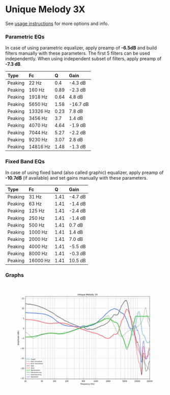 # Unique Melody 3X
See [usage instructions](https://github.com/jaakkopasanen/AutoEq#usage) for more options and info.

### Parametric EQs
In case of using parametric equalizer, apply preamp of **-6.5dB** and build filters manually
with these parameters. The first 5 filters can be used independently.
When using independent subset of filters, apply preamp of **-7.3 dB**.

| Type    | Fc       |    Q | Gain     |
|:--------|:---------|:-----|:---------|
| Peaking | 22 Hz    | 0.4  | -4.3 dB  |
| Peaking | 160 Hz   | 0.89 | -2.3 dB  |
| Peaking | 1918 Hz  | 0.64 | 4.8 dB   |
| Peaking | 5650 Hz  | 1.58 | -16.7 dB |
| Peaking | 13326 Hz | 0.23 | 7.8 dB   |
| Peaking | 3456 Hz  | 3.7  | 1.4 dB   |
| Peaking | 4070 Hz  | 4.64 | -1.9 dB  |
| Peaking | 7044 Hz  | 5.27 | -2.2 dB  |
| Peaking | 9230 Hz  | 3.07 | 2.8 dB   |
| Peaking | 14816 Hz | 1.48 | -1.3 dB  |

### Fixed Band EQs
In case of using fixed band (also called graphic) equalizer, apply preamp of **-10.7dB**
(if available) and set gains manually with these parameters.

| Type    | Fc       |    Q | Gain    |
|:--------|:---------|:-----|:--------|
| Peaking | 31 Hz    | 1.41 | -4.7 dB |
| Peaking | 63 Hz    | 1.41 | -1.4 dB |
| Peaking | 125 Hz   | 1.41 | -2.4 dB |
| Peaking | 250 Hz   | 1.41 | -1.4 dB |
| Peaking | 500 Hz   | 1.41 | 0.7 dB  |
| Peaking | 1000 Hz  | 1.41 | 1.4 dB  |
| Peaking | 2000 Hz  | 1.41 | 7.0 dB  |
| Peaking | 4000 Hz  | 1.41 | -5.5 dB |
| Peaking | 8000 Hz  | 1.41 | -0.3 dB |
| Peaking | 16000 Hz | 1.41 | 10.5 dB |

### Graphs
![](./Unique%20Melody%203X.png)